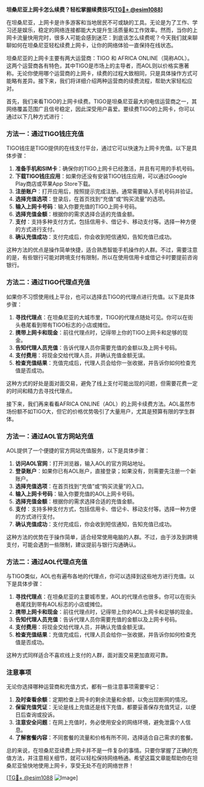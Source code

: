 **坦桑尼亚上网卡怎么续费？轻松掌握续费技巧[[TG💪+ @esim1088](https://t.me/s/esim1088)]**

在坦桑尼亚，上网卡是许多游客和当地居民不可或缺的工具。无论是为了工作、学习还是娱乐，稳定的网络连接都能大大提升生活质量和工作效率。然而，当你的上网卡流量快用完时，很多人可能会感到迷茫：到底该怎么续费呢？今天我们就来聊聊如何在坦桑尼亚轻松续费上网卡，让你的网络体验一直保持在线状态。

坦桑尼亚的上网卡主要有两大运营商：TIGO 和 AFRICA ONLINE（简称AOL）。这两个运营商各有特色，其中TIGO是市场上的主导者，而AOL则以价格实惠著称。无论你使用哪个运营商的上网卡，续费的过程大致相同，只是具体操作方式可能略有差异。接下来，我们将详细介绍两种运营商的续费流程，帮助大家轻松应对。

首先，我们来看TIGO的上网卡续费。TIGO是坦桑尼亚最大的电信运营商之一，其网络覆盖范围广且信号稳定，因此深受用户喜爱。要续费TIGO的上网卡，你可以通过以下几种方式进行：

### 方法一：通过TIGO钱庄充值

TIGO钱庄是TIGO提供的在线支付平台，通过它可以快速为上网卡充值。以下是具体步骤：

1. **准备手机和SIM卡**：确保你的TIGO上网卡已经激活，并且有可用的手机号码。
2. **下载TIGO钱庄应用**：如果你还没有安装TIGO钱庄应用，可以通过Google Play商店或苹果App Store下载。
3. **注册账户**：打开应用后，按照提示完成注册。通常需要输入手机号码并验证。
4. **选择充值选项**：登录后，在首页找到“充值”或“购买流量”的选项。
5. **输入上网卡号码**：输入你要充值的TIGO上网卡号码。
6. **选择充值金额**：根据你的需求选择合适的充值金额。
7. **支付**：支持多种支付方式，包括信用卡、借记卡、移动支付等。选择一种方便的方式进行支付。
8. **确认充值成功**：支付完成后，你会收到短信通知，告知充值已成功。

这种方法的优点是操作简单快捷，适合熟悉智能手机操作的人群。不过，需要注意的是，有些银行可能对跨境支付有限制，所以在使用信用卡或借记卡时要提前咨询银行。

### 方法二：通过TIGO代理点充值

如果你不习惯使用线上平台，也可以选择去TIGO的代理点进行充值。以下是具体步骤：

1. **寻找代理点**：在坦桑尼亚的大城市里，TIGO的代理点随处可见。你可以在街头巷尾看到带有TIGO标志的小店或摊位。
2. **携带上网卡和现金**：前往代理点时，记得带上你的TIGO上网卡和足够的现金。
3. **告知代理人员充值**：告诉代理人员你需要充值的金额以及上网卡号码。
4. **支付费用**：将现金交给代理人员，并确认充值金额无误。
5. **检查充值结果**：充值完成后，代理人员会给你一张收据，并告诉你如何检查充值是否成功。

这种方式的好处是面对面交易，避免了线上支付可能出现的问题，但需要花费一定的时间和精力去寻找代理点。

接下来，我们再来看看AFRICA ONLINE（AOL）的上网卡续费方法。AOL虽然市场份额不如TIGO大，但它的价格优势吸引了大量用户，尤其是预算有限的学生群体。

### 方法一：通过AOL官方网站充值

AOL提供了一个便捷的官方网站充值服务，以下是具体步骤：

1. **访问AOL官网**：打开浏览器，输入AOL的官方网站地址。
2. **登录账户**：如果你已有AOL账户，直接登录；如果没有，则需要先注册一个新账户。
3. **选择充值选项**：在首页找到“充值”或“购买流量”的入口。
4. **输入上网卡号码**：输入你要充值的AOL上网卡号码。
5. **选择充值金额**：根据你的需求选择合适的充值金额。
6. **支付**：支持多种支付方式，包括信用卡、借记卡、移动支付等。选择一种方便的方式进行支付。
7. **确认充值成功**：支付完成后，你会收到短信通知，告知充值已成功。

这种方法的优势在于操作简单，适合经常使用电脑的人群。不过，由于涉及到跨境支付，可能会遇到一些限制，建议提前与银行沟通确认。

### 方法二：通过AOL代理点充值

与TIGO类似，AOL也有遍布各地的代理点，你可以选择到这些地方进行充值。以下是具体步骤：

1. **寻找代理点**：在坦桑尼亚的主要城市里，AOL的代理点也很多。你可以在街头巷尾找到带有AOL标志的小店或摊位。
2. **携带上网卡和现金**：前往代理点时，记得带上你的AOL上网卡和足够的现金。
3. **告知代理人员充值**：告诉代理人员你需要充值的金额以及上网卡号码。
4. **支付费用**：将现金交给代理人员，并确认充值金额无误。
5. **检查充值结果**：充值完成后，代理人员会给你一张收据，并告诉你如何检查充值是否成功。

这种方式同样适合不喜欢线上支付的人群，面对面交易更加直观可靠。

### 注意事项

无论你选择哪种运营商和充值方式，都有一些注意事项需要牢记：

1. **及时查看余额**：定期检查上网卡的剩余流量和余额，以免出现断网的情况。
2. **保留充值凭证**：无论是线上充值还是线下充值，都要妥善保存充值凭证，以便日后查询或投诉。
3. **注意安全问题**：在网上充值时，务必使用安全的网络环境，避免泄露个人信息。
4. **了解套餐内容**：不同套餐的流量和价格有所不同，选择适合自己需求的套餐。

总的来说，在坦桑尼亚续费上网卡并不是一件复杂的事情。只要你掌握了正确的充值方法，并注意相关细节，就可以轻松保持网络畅通。希望这篇文章能帮助你在坦桑尼亚愉快地使用上网卡，享受无处不在的网络世界！

[[TG💪+ @esim1088](https://t.me/s/esim1088) ![Image](https://i.postimg.cc/4NQfJmqS/Snipaste-2025-05-13-00-14-12.png)]